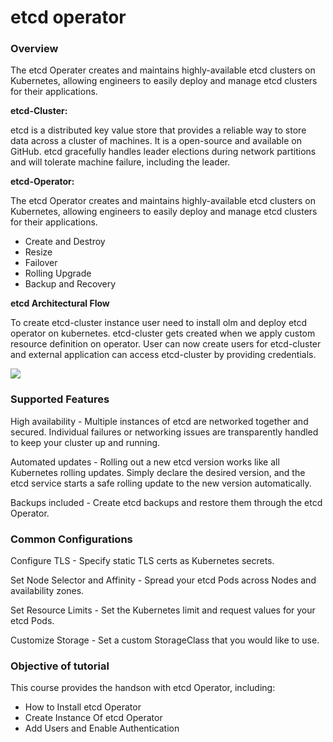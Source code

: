 # etcd operator
### Overview
The etcd Operater creates and maintains highly-available etcd clusters on Kubernetes, allowing engineers to easily deploy and manage etcd clusters for their applications.

**etcd-Cluster:**

etcd is a distributed key value store that provides a reliable way to store data across a cluster of machines. It is a open-source and available on GitHub. etcd gracefully handles leader elections during network partitions and will tolerate machine failure, including the leader.

**etcd-Operator:**

The etcd Operator creates and maintains highly-available etcd clusters on Kubernetes, allowing engineers to easily deploy and manage etcd clusters for their applications.

- Create and Destroy
- Resize
- Failover
- Rolling Upgrade
- Backup and Recovery

**etcd Architectural Flow**

To create etcd-cluster instance user need to install olm and deploy etcd operator on kubernetes. etcd-cluster gets created when we apply custom resource definition on operator. User can now create users for etcd-cluster and external application can access etcd-cluster by providing credentials.

![](_images/etcd_arch.png)


### Supported Features
High availability - Multiple instances of etcd are networked together and secured. Individual failures or networking issues are transparently handled to keep your cluster up and running.

Automated updates - Rolling out a new etcd version works like all Kubernetes rolling updates. Simply declare the desired version, and the etcd service starts a safe rolling update to the new version automatically.

Backups included - Create etcd backups and restore them through the etcd Operator.

### Common Configurations
Configure TLS - Specify static TLS certs as Kubernetes secrets.

Set Node Selector and Affinity - Spread your etcd Pods across Nodes and availability zones.

Set Resource Limits - Set the Kubernetes limit and request values for your etcd Pods.

Customize Storage - Set a custom StorageClass that you would like to use.

### Objective of tutorial

This course provides the handson with etcd Operator, including:

- How to Install etcd Operator
- Create Instance Of etcd Operator
- Add Users and Enable Authentication
